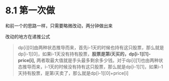 # 8.1 第一次做
和前一个的思路一样，只需要略微改动，两分钟做出来

改动的地方在递推公式
> dp[i][0]由两种状态推导而来，首先i-1天的时候也持有这只股票，那么就是dp[i-1][0]，如果i-1天没有持有股票，**股票是第i天买的，dp[i-1][1]-price[i],** 两者取最大值就是手头最多剩余多少钱。对于dp[i][1]也由两种状态推导而来，i-1天的时候没有持有这只股票，那么就是dp[i-1][1]，如果i-1天持有股票，是第i天卖了，那么就是dp[i-1][0]+price[i]